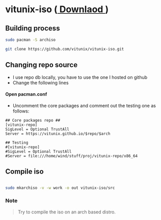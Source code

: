 # vitunix-iso (<a href="https://sourceforge.net/projects/vitunix/files/vitunix-2023.03.12-x86_64/"> Downlaod </a>)

## Building process


```bash
sudo pacman -S archiso

```


```bash
git clone https://github.com/vitunix/vitunix-iso.git

```

## Changing repo source

- I use repo db locally, you have to use the one I hosted on github
- Change the following lines

#### Open pacman.conf

- Uncomment the core packages and comment out the testing one as follows: 

```
## Core packages repo ##
[vitunix-repo]
SigLevel = Optional TrustAll
Server = https://vitunix.github.io/$repo/$arch

## Testing
#[vitunix-repo]
#SigLevel = Optional TrustAll
#Server = file:///home/wind/stuff/proj/vitunix-repo/x86_64
```

## Compile iso 

```bash

sudo mkarchiso -v -w work -o out vitunix-iso/src
```

### Note

> Try to compile the iso on an arch based distro.
